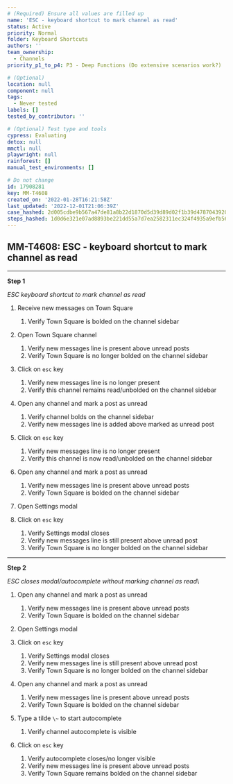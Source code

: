 ```yaml
---
# (Required) Ensure all values are filled up
name: 'ESC - keyboard shortcut to mark channel as read'
status: Active
priority: Normal
folder: Keyboard Shortcuts
authors: ''
team_ownership:
  - Channels
priority_p1_to_p4: P3 - Deep Functions (Do extensive scenarios work?)

# (Optional)
location: null
component: null
tags:
  - Never tested
labels: []
tested_by_contributor: ''

# (Optional) Test type and tools
cypress: Evaluating
detox: null
mmctl: null
playwright: null
rainforest: []
manual_test_environments: []

# Do not change
id: 17908281
key: MM-T4608
created_on: '2022-01-28T16:21:58Z'
last_updated: '2022-12-01T21:06:39Z'
case_hashed: 2d005cdbe9b567a47de81a8b22d1870d5d39d89d02f1b39d47870439203ad6c445de173d739080b18b8e148aa8635169
steps_hashed: 1d0d6e321e07ad8893be221dd55a7d7ea2582311ec324f4935a9efb567a5545d8b8b32e6f9dced23948500eb2485735a
---
```


<!-- (Auto-generated) Based on frontmatter's "key" and "name" -->

## MM-T4608: ESC - keyboard shortcut to mark channel as read

---

**Step 1**

_ESC keyboard shortcut to mark channel as read_

1. Receive new messages on Town Square

   1. Verify Town Square is bolded on the channel sidebar

2. Open Town Square channel

   1. Verify new messages line is present above unread posts
   2. Verify Town Square is no longer bolded on the channel sidebar

3. Click on `esc` key

   1. Verify new messages line is no longer present
   2. Verify this channel remains read/unbolded on the channel sidebar

4. Open any channel and mark a post as unread

   1. Verify channel bolds on the channel sidebar
   2. Verify new messages line is added above marked as unread post

5. Click on `esc` key

   1. Verify new messages line is no longer present
   2. Verify this channel is now read/unbolded on the channel sidebar

6. Open any channel and mark a post as unread

   1. Verify new messages line is present above unread posts
   2. Verify Town Square is bolded on the channel sidebar

7. Open Settings modal

8. Click on `esc` key

   1. Verify Settings modal closes
   2. Verify new messages line is still present above unread post
   3. Verify Town Square is no longer bolded on the channel sidebar

---

**Step 2**

_ESC closes modal/autocomplete without marking channel as read_\\

1. Open any channel and mark a post as unread

   1. Verify new messages line is present above unread posts
   2. Verify Town Square is bolded on the channel sidebar

2. Open Settings modal

3. Click on `esc` key

   1. Verify Settings modal closes
   2. Verify new messages line is still present above unread post
   3. Verify Town Square is no longer bolded on the channel sidebar

4. Open any channel and mark a post as unread

   1. Verify new messages line is present above unread posts
   2. Verify Town Square is bolded on the channel sidebar

5. Type a tilde `\~` to start autocomplete

   1. Verify channel autocomplete is visible

6. Click on `esc` key

   1. Verify autocomplete closes/no longer visible
   2. Verify new messages line is present above unread posts
   3. Verify Town Square remains bolded on the channel sidebar
